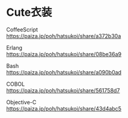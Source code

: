 Cute衣装
========

CoffeeScript  
https://paiza.jp/poh/hatsukoi/share/a372b30a  
  
  
Erlang  
https://paiza.jp/poh/hatsukoi/share/08be36a9  
  
  
Bash  
https://paiza.jp/poh/hatsukoi/share/a090b0ad  
  
  
COBOL    
https://paiza.jp/poh/hatsukoi/share/561758d7  
  
  
Objective-C  
https://paiza.jp/poh/hatsukoi/share/43d4abc5 
